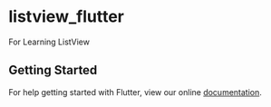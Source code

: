 # listview_flutter

For Learning ListView

## Getting Started

For help getting started with Flutter, view our online
[documentation](https://flutter.io/).
